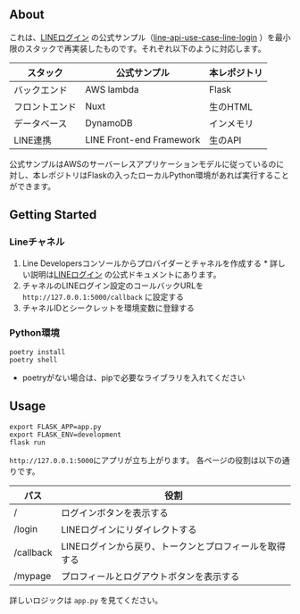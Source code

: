 ## About

これは、[LINEログイン](https://developers.line.biz/ja/docs/line-login/)
の公式サンプル（[line-api-use-case-line-login](https://github.com/line/line-api-use-case-line-login)
）を最小限のスタックで再実装したものです。それぞれ以下のように対応します。

| スタック | 公式サンプル     | 本レポジトリ   |
|---------|------------|----------|
| バックエンド | AWS lambda | Flask    |
| フロントエンド | Nuxt       | 生のHTML   |
| データベース | DynamoDB   | インメモリ    |
| LINE連携 | LINE Front-end Framework | 生のAPI |

公式サンプルはAWSのサーバーレスアプリケーションモデルに従っているのに対し、本レポジトリはFlaskの入ったローカルPython環境があれば実行することができます。

## Getting Started

### Lineチャネル

1. Line Developersコンソールからプロバイダーとチャネルを作成する
    *
    詳しい説明は[LINEログイン](https://developers.line.biz/ja/docs/line-login/getting-started/#line-login-starter-app-prerequisites)
    の公式ドキュメントにあります。
2. チャネルのLINEログイン設定のコールバックURLを `http://127.0.0.1:5000/callback` に設定する
3. チャネルIDとシークレットを環境変数に登録する

### Python環境

```
poetry install
poetry shell
```

* poetryがない場合は、pipで必要なライブラリを入れてください

## Usage

```
export FLASK_APP=app.py
export FLASK_ENV=development
flask run
```

`http://127.0.0.1:5000`にアプリが立ち上がります。 各ページの役割は以下の通りです。

| パス        | 役割                            |
|-----------|-------------------------------|
| /         | ログインボタンを表示する                  |
| /login    | LINEログインにリダイレクトする　            |
| /callback | LINEログインから戻り、トークンとプロフィールを取得する |
| /mypage | プロフィールとログアウトボタンを表示する          | 

詳しいロジックは `app.py` を見てください。
